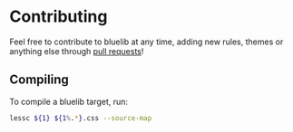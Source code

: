 # Contributing

Feel free to contribute to bluelib at any time, adding new rules, themes or anything else through [pull requests](https://github.com/RYGhub/bluelib/pulls)!

<!-- Readd the Structure here, maybe. -->

## Compiling

To compile a bluelib target, run:

```bash 
lessc ${1} ${1%.*}.css --source-map
```

